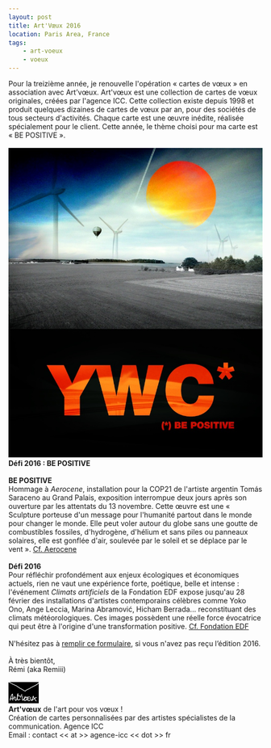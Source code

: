```yaml
---
layout: post
title: Art'Vœux 2016
location: Paris Area, France
tags:
    - art-voeux
    - voeux
---
```


Pour la treizième année, je renouvelle l'opération « cartes de vœux » en association avec Art’vœux. Art'vœux est une collection de cartes de vœux originales, créées par l'agence ICC. Cette collection existe depuis 1998 et produit quelques dizaines de cartes de vœux par an, pour des sociétés de tous secteurs d'activités. Chaque carte est une œuvre inédite, réalisée spécialement pour le client. Cette année, le thème choisi pour ma carte est « BE POSITIVE ».<br />
<br />
<img src="/assets/images/blog/image00053.jpg" class="img-responsive"/><br />
<b>Défi 2016 : BE POSITIVE</b><br />
<br />
<b>BE POSITIVE</b><br />
Hommage à <i>Aerocene</i>, installation pour la COP21 de l'artiste argentin Tomás Saraceno au Grand Palais, exposition interrompue deux jours après son ouverture par les attentats du 13 novembre.
Cette œuvre est une « Sculpture porteuse d'un message pour l'humanité partout dans le monde pour changer le monde. Elle peut voler autour du globe sans une goutte de combustibles fossiles, d'hydrogène, d'hélium et sans piles ou panneaux solaires, elle est gonflée d'air, soulevée par le soleil et se déplace par le vent ». <a href="http://inhabitat.com/floating-reflective-orbs-powered-by-hot-air-hover-in-the-historic-grand-palais/tomas-saraceno-aerocene4/" target="_blank">Cf. Aerocene</a>
<br />
<br />
<b>Défi 2016</b><br />
Pour réfléchir profondément aux enjeux écologiques et économiques actuels, rien ne vaut une expérience forte, poétique, belle et intense : l'événement <i>Climats artificiels</i> de la Fondation EDF expose jusqu'au 28 février des installations d'artistes contemporains célèbres comme Yoko Ono, Ange Leccia, Marina Abramović, Hicham Berrada... reconstituant des climats météorologiques. Ces images possèdent une réelle force évocatrice qui peut être à l'origine d'une transformation positive. <a href="http://fondation.edf.com/actualites/climats-artificiels-509.html" target="_blank">Cf. Fondation EDF</a>
<br />
<br />
N'hésitez pas à <a href="http://eepurl.com/cdpOv" target="_blank" hreflang="fr">remplir ce formulaire</a>, si vous n'avez pas reçu l’édition 2016.<br />
<br />
À très bientôt,<br />
Rémi (aka Remiii)<br />
<br />
<img src="/assets/images/blog/Logos/LogoArtVoeux_1.png" alt="logo art-voeux" /><br />
**Art'vœux** de l'art pour vos vœux !<br />
Création de cartes personnalisées par des artistes spécialistes de la communication. Agence ICC<br />
Email : contact << at >> agence-icc << dot >> fr

